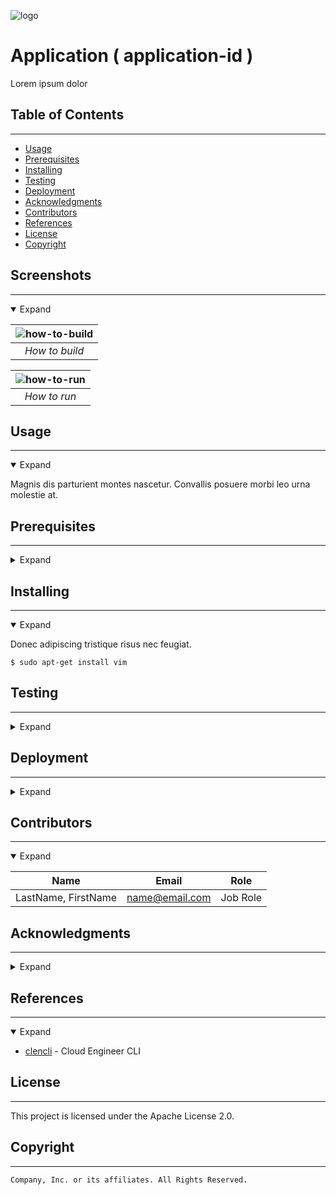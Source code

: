 <!--

  ** DO NOT EDIT THIS FILE
  ** 
  ** This file was automatically generated by the [CLENCLI](https://github.com/awslabs/clencli)
  ** 1) Make all changes on files under clencli/yaml/*.yaml
  ** 2) Run `clencli template` to rebuild this file
  **
  ** By following this practice we ensure standard and high-quality accross multiple projects.
  ** DO NOT EDIT THIS FILE

-->

![logo](https://images.unsplash.com/photo-1606041505251-43e5868fc52f?crop=entropy&cs=tinysrgb&fit=max&fm=jpg&ixid=MXwxOTEyNTB8MHwxfHJhbmRvbXx8fHx8fHx8&ixlib=rb-1.2.1&q=80&w=1080)



# Application  ( application-id ) 

Lorem ipsum dolor

## Table of Contents
---




 - [Usage](#usage) 
 - [Prerequisites](#prerequisites) 
 - [Installing](#installing) 
 - [Testing](#testing) 
 - [Deployment](#deployment) 
 - [Acknowledgments](#acknowledgments) 
 - [Contributors](#contributors) 
 - [References](#references) 
 - [License](#license) 
 - [Copyright](#copyright) 


## Screenshots
---
<details open>
  <summary>Expand</summary>


| ![how-to-build](https://via.placeholder.com/512x256.png) |
|:--:| 
| *How to build* |

| ![how-to-run](https://via.placeholder.com/512x256.png) |
|:--:| 
| *How to run* |

</details>



## Usage
---
<details open>
  <summary>Expand</summary>

Magnis dis parturient montes nascetur.
Convallis posuere morbi leo urna molestie at.
</details>



## Prerequisites
---
<details>
  <summary>Expand</summary>

- [Eget arcu dictum](https://) - Nisi quis eleifend quam adipiscing.Lacus vel facilisis volutpat est velit egestas dui id.

</details>



## Installing
---
<details open>
  <summary>Expand</summary>

Donec adipiscing tristique risus nec feugiat.
```
$ sudo apt-get install vim
```
</details>



## Testing
---
<details>
  <summary>Expand</summary>

Varius morbi enim nunc faucibus a pellentesque.
```
$ app test
```
</details>



## Deployment
---
<details>
  <summary>Expand</summary>

Adipiscing bibendum est ultricies integer.
```
$ app deploy
```
</details>





## Contributors
---
<details open>
  <summary>Expand</summary>

|     Name     |         Email        |       Role      |
|:------------:|:--------------------:|:---------------:|
|  LastName, FirstName  |  name@email.com  |  Job Role  |

</details>



## Acknowledgments
---
<details>
  <summary>Expand</summary>

Gratitude for assistance:
  * LastName, FirstName - Job Role


</details>



## References
---
<details open>
  <summary>Expand</summary>

  * [clencli](https://github.com/awslabs/clencli) - Cloud Engineer CLI


</details>



## License
---
This project is licensed under the Apache License 2.0.



## Copyright
---
```
Company, Inc. or its affiliates. All Rights Reserved.
```

